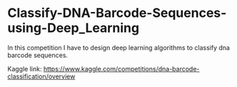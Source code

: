 # Classify-DNA-Barcode-Sequences-using-Deep_Learning

In this competition I have to design deep learning algorithms to classify dna barcode sequences.

Kaggle link: https://www.kaggle.com/competitions/dna-barcode-classification/overview
